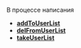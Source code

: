 
В процессе написания


* [**addToUserList**](/docs-test/_export/reactions/addtouserlist)
* [**delFromUserList**](/docs-test/_export/reactions/delfromuserlist)
* [**takeUserList**](/docs-test/_export/reactions/takeuserlist)



